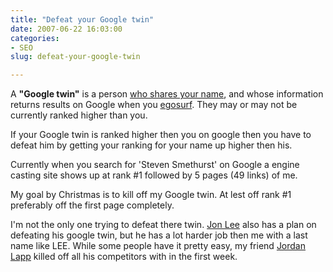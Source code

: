 ```yaml
---
title: "Defeat your Google twin"
date: 2007-06-22 16:03:00
categories:
- SEO
slug: defeat-your-google-twin

---
```


A <strong>"Google twin"</strong> is a person <a href="http://www.google.ca/search?q=steven+smethurst">who shares your name</a>, and whose information returns results on Google when you <a href="http://en.wikipedia.org/wiki/Egosurfing" title="Egosurfing">egosurf</a>. They may or may not be currently ranked higher than you.

If your Google twin is ranked higher then you on google then you have to defeat him by getting your ranking for your name up higher then his.

Currently when you search for 'Steven Smethurst' on Google a engine casting site shows up at rank #1 followed by 5 pages (49 links) of me.

My goal by Christmas is to kill off my Google twin.
At lest off rank #1 preferably off the first page completely.

I'm not the only one trying to defeat there twin. <a href="http://www.jonlee.ca/defeating-my-google-twin/">
Jon Lee</a> also has a plan on defeating his google twin, but he has a lot harder job then me with a last name like LEE.
While some people have it pretty easy, my friend <a href="http://www.jordanlapp.com/">Jordan Lapp</a> killed off all his competitors with in the first week.
